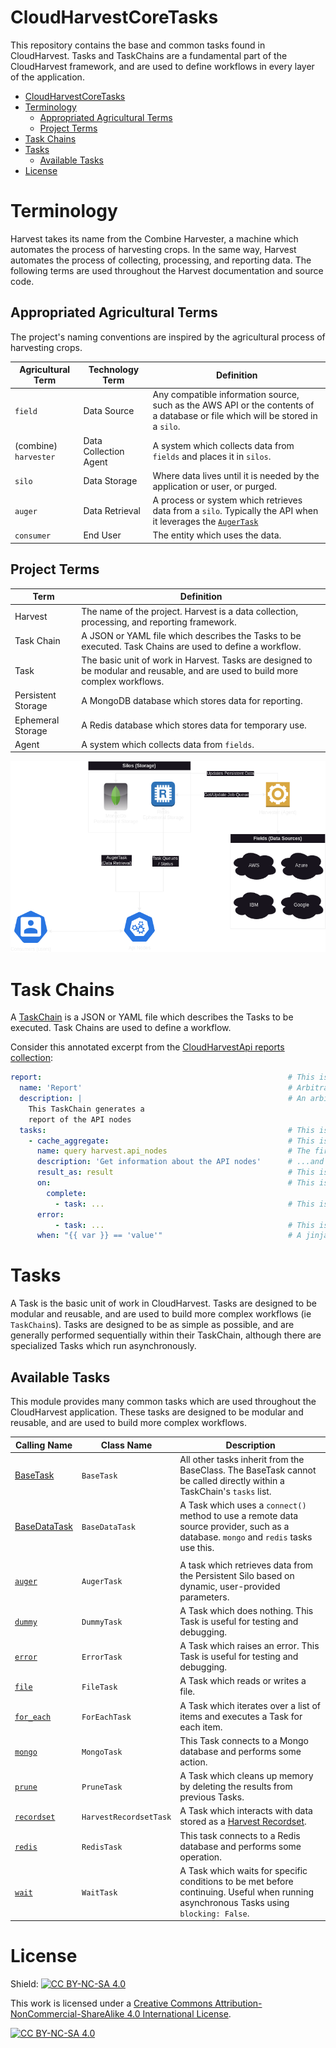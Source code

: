 # CloudHarvestCoreTasks
This repository contains the base and common tasks found in CloudHarvest. Tasks and TaskChains are a fundamental part of the CloudHarvest framework, and are used to define workflows in every layer of the application.

- [CloudHarvestCoreTasks](#cloudharvestcoretasks)
- [Terminology](#terminology)
  - [Appropriated Agricultural Terms](#appropriated-agricultural-terms)
  - [Project Terms](#project-terms)
- [Task Chains](#task-chains)
- [Tasks](#tasks)
  - [Available Tasks](#available-tasks)
- [License](#license)

# Terminology
Harvest takes its name from the Combine Harvester, a machine which automates the process of harvesting crops. 
In the same way, Harvest automates the process of collecting, processing, and reporting data. The following terms are 
used throughout the Harvest documentation and source code.

## Appropriated Agricultural Terms
The project's naming conventions are inspired by the agricultural process of harvesting crops.

| Agricultural Term     | Technology Term       | Definition                                                                                                                         |
|-----------------------|-----------------------|------------------------------------------------------------------------------------------------------------------------------------|
| `field`               | Data Source           | Any compatible information source, such as the AWS API or the contents of a database or file which will be stored in a `silo`.     |
| (combine) `harvester` | Data Collection Agent | A system which collects data from `fields` and places it in `silos`.                                                               | 
| `silo`                | Data Storage          | Where data lives until it is needed by the application or user, or purged.                                                         |
| `auger`               | Data Retrieval        | A process or system which retrieves data from a `silo`. Typically the API when it leverages the [`AugerTask`](docs/tasks/auger.md) |
| `consumer`            | End User              | The entity which uses the data.                                                                                                    |

## Project Terms
| Term               | Definition                                                                                                                      |
|--------------------|---------------------------------------------------------------------------------------------------------------------------------|
| Harvest            | The name of the project. Harvest is a data collection, processing, and reporting framework.                                     |
| Task Chain         | A JSON or YAML file which describes the Tasks to be executed. Task Chains are used to define a workflow.                        |
| Task               | The basic unit of work in Harvest. Tasks are designed to be modular and reusable, and are used to build more complex workflows. |
| Persistent Storage | A MongoDB database which stores data for reporting.                                                                             |
| Ephemeral Storage  | A Redis database which stores data for temporary use.                                                                           |
| Agent              | A system which collects data from `fields`.                                                                                     |

![](docs/images/architecture.png)

# Task Chains
A [TaskChain](docs/task_chains/base.md) is a JSON or YAML file which describes the Tasks to be executed. Task Chains are used to define a workflow.

Consider this annotated excerpt from the [CloudHarvestApi reports collection](https://github.com/Cloud-Harvest/CloudHarvestApi/blob/main/CloudHarvestApi/api/blueprints/reports/reports/harvest/nodes.yaml):
```yaml
report:                                                       # This is the TaskChain's Chain identifier
  name: 'Report'                                              # Arbitrary name of the TaskChain
  description: |                                              # An arbitrary description of the TaskChain
    This TaskChain generates a 
    report of the API nodes
  tasks:                                                      # This is the list of tasks to be executed
    - cache_aggregate:                                        # This is the first task to be executed
      name: query harvest.api_nodes                           # The first Task's name
      description: 'Get information about the API nodes'      # ...and description                 
      result_as: result                                       # This is the name of the result which will be available to other tasks within the same TaskChain if this Task completes successfully
      on:                                                     # This is a list of tasks to be executed when the task reaches one of four states: complete, error, skipped, and start
        complete:
          - task: ...                                         # This is a task to be executed when the task completes
      error:
          - task: ...                                         # This is a task to be executed when the task errors
      when: "{{ var }} == 'value'"                            # A jinja2 template which must evaluate to True in order for the task to run 
```

# Tasks
A Task is the basic unit of work in CloudHarvest. Tasks are designed to be modular and reusable, and are used to build more
complex workflows (ie `TaskChain`s). Tasks are designed to be as simple as possible, and are generally performed
sequentially within their TaskChain, although there are specialized Tasks which run asynchronously.

## Available Tasks
This module provides many common tasks which are used throughout the CloudHarvest application.
These tasks are designed to be modular and reusable, and are used to build more complex workflows.

| Calling Name                            | Class Name             | Description                                                                                                                             |
|-----------------------------------------|------------------------|-----------------------------------------------------------------------------------------------------------------------------------------|
| [BaseTask](docs/tasks/base_task.md)     | `BaseTask`             | All other tasks inherit from the BaseClass. The BaseTask cannot be called directly within a TaskChain's `tasks` list.                   |
| [BaseDataTask](docs/tasks/base_data.md) | `BaseDataTask`         | A Task which uses a `connect()` method to use a remote data source provider, such as a database. `mongo` and `redis` tasks use this.    |
|                                         |                        |                                                                                                                                         |
| [`auger`](docs/tasks/auger.md)          | `AugerTask`            | A task which retrieves data from the Persistent Silo based on dynamic, user-provided parameters.                                        |
| [`dummy`](docs/tasks/dummy.md)          | `DummyTask`            | A Task which does nothing. This Task is useful for testing and debugging.                                                               |
| [`error`](docs/tasks/error.md)          | `ErrorTask`            | A Task which raises an error. This Task is useful for testing and debugging.                                                            |
| [`file`](docs/tasks/file.md)            | `FileTask`             | A Task which reads or writes a file.                                                                                                    |
| [`for_each`](docs/tasks/for_each.md)    | `ForEachTask`          | A Task which iterates over a list of items and executes a Task for each item.                                                           |
| [`mongo`](docs/tasks/mongo.md)          | `MongoTask`            | This Task connects to a Mongo database and performs some action.                                                                        |
| [`prune`](docs/tasks/prune.md)          | `PruneTask`            | A Task which cleans up memory by deleting the results from previous Tasks.                                                              |
| [`recordset`](docs/tasks/recordset.md)  | `HarvestRecordsetTask` | A Task which interacts with data stored as a [Harvest Recordset](CloudHarvestCoreTasks/data_model/README.md).                           |
| [`redis`](docs/tasks/redis.md)          | `RedisTask`            | This task connects to a Redis database and performs some operation.                                                                     |
| [`wait`](docs/tasks/wait.md)            | `WaitTask`             | A Task which waits for specific conditions to be met before continuing. Useful when running asynchronous Tasks using `blocking: False`. |

# License
Shield: [![CC BY-NC-SA 4.0][cc-by-nc-sa-shield]][cc-by-nc-sa]

This work is licensed under a
[Creative Commons Attribution-NonCommercial-ShareAlike 4.0 International License][cc-by-nc-sa].

[![CC BY-NC-SA 4.0][cc-by-nc-sa-image]][cc-by-nc-sa]

[cc-by-nc-sa]: http://creativecommons.org/licenses/by-nc-sa/4.0/
[cc-by-nc-sa-image]: https://licensebuttons.net/l/by-nc-sa/4.0/88x31.png
[cc-by-nc-sa-shield]: https://img.shields.io/badge/License-CC%20BY--NC--SA%204.0-lightgrey.svg